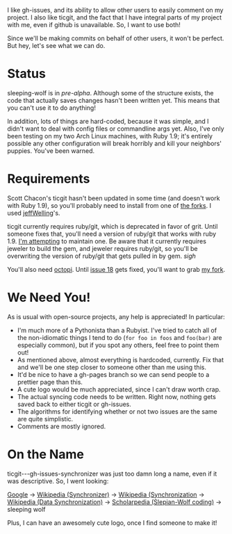 I like gh-issues, and its ability to allow other users to easily comment on my
project. I also like ticgit, and the fact that I have integral parts of my
project with me, even if github is unavailable. So, I want to use both!

Since we'll be making commits on behalf of other users, it won't be perfect. But
hey, let's see what we can do.

# Status

sleeping-wolf is in *pre-alpha*. Although some of the structure exists, the code
that actually saves changes hasn't been written yet. This means that you can't
use it to do anything!

In addition, lots of things are hard-coded, because it was simple, and I didn't
want to deal with config files or commandline args yet. Also, I've only been
testing on my two Arch Linux machines, with Ruby 1.9; it's entirely possible any
other configuration will break horribly and kill your neighbors' puppies. You've
been warned.

# Requirements

Scott Chacon's ticgit hasn't been updated in some time (and doesn't work with
Ruby 1.9), so you'll probably need to install from one of [the forks][1]. I used
[jeffWelling][2]'s.

ticgit currently requires ruby/git, which is deprecated in favor of grit. Until
someone fixes that, you'll need a version of ruby/git that works with ruby 1.9.
[I'm attempting][4] to maintain one. Be aware that it currently requires jeweler
to build the gem, and jeweler requires ruby/git, so you'll be overwriting the
version of ruby/git that gets pulled in by gem.  *sigh*

You'll also need [octopi][3]. Until [issue 18][5] gets fixed, you'll want to
grab [my fork][6].

[1]: http://github.com/schacon/ticgit/network
[2]: http://github.com/jeffWelling/ticgit/
[3]: http://github.com/fcoury/octopi/
[4]: http://github.com/xiongchiamiov/ruby-git
[5]: http://github.com/fcoury/octopi/issues/#issue/18
[6]: http://github.com/xiongchiamiov/octopi

# We Need You!

As is usual with open-source projects, any help is appreciated!  In particular:

* I'm much more of a Pythonista than a Rubyist. I've tried to catch all of the
  non-idiomatic things I tend to do (`for foo in foos` and `foo(bar)` are
  especially common), but if you spot any others, feel free to point them out!
* As mentioned above, almost everything is hardcoded, currently. Fix that and
  we'll be one step closer to someone other than me using this.
* It'd be nice to have a gh-pages branch so we can send people to a prettier
  page than this.
* A cute logo would be much appreciated, since I can't draw worth crap.
* The actual syncing code needs to be written. Right now, nothing gets saved
  back to either ticgit or gh-issues.
* The algorithms for identifying whether or not two issues are the same are
  quite simplistic.
* Comments are mostly ignored.

# On the Name
ticgit---gh-issues-synchronizer was just too damn long a name, even if it was
descriptive. So, I went looking:

[Google][10] ->
[Wikipedia (Synchronizer)][11] ->
[Wikipedia (Synchronization][12] ->
[Wikipedia (Data Synchronization)][13] ->
[Scholarpedia (Slepian-Wolf coding)][14] -> sleeping wolf

Plus, I can have an awesomely cute logo, once I find someone to make it!

[10]: http://www.google.com/search?hl=en&q=synchronizer&aq=f&oq=&aqi=
[11]: http://en.wikipedia.org/wiki/Synchronizer
[12]: http://en.wikipedia.org/wiki/Synchronization
[13]: http://en.wikipedia.org/wiki/Data_synchronization
[14]: http://www.scholarpedia.org/article/Slepian-Wolf_coding
